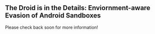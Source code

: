 ## The Droid is in the Details: Enviornment-aware Evasion of Android Sandboxes

Please check back soon for more information!
